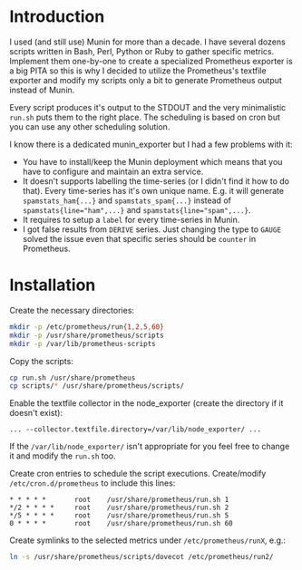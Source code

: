 # Introduction

I used (and still use) Munin for more than a decade. I have several dozens scripts written in Bash, Perl, Python or Ruby to gather specific metrics. Implement them one-by-one to create a specialized Prometheus exporter is a big PITA so this is why I decided to utilize the Prometheus's textfile exporter and modify my scripts only a bit to generate Prometheus output instead of Munin.

Every script produces it's output to the STDOUT and the very minimalistic `run.sh` puts them to the right place. The scheduling is based on cron but you can use any other scheduling solution.

I know there is a dedicated munin_exporter but I had a few problems with it:
* You have to install/keep the Munin deployment which means that you have to configure and maintain an extra service.
* It doesn't supports labelling the time-series (or I didn't find it how to do that). Every time-series has it's own unique name. E.g. it will generate `spamstats_ham{...}` and `spamstats_spam{...}` instead of `spamstats{line="ham",...}` and `spamstats{line="spam",...}`.
* It requires to setup a `label` for every time-series in Munin.
* I got false results from `DERIVE` series. Just changing the type to `GAUGE` solved the issue even that specific series should be `counter` in Prometheus.

# Installation

Create the necessary directories:
```sh
mkdir -p /etc/prometheus/run{1,2,5,60}
mkdir -p /usr/share/prometheus/scripts
mkdir -p /var/lib/prometheus-scripts
```

Copy the scripts:
```sh
cp run.sh /usr/share/prometheus
cp scripts/* /usr/share/prometheus/scripts/
```

Enable the textfile collector in the node_exporter (create the directory if it doesn't exist):
```
... --collector.textfile.directory=/var/lib/node_exporter/ ...
```

If the `/var/lib/node_exporter/` isn't appropriate for you feel free to change it and modify the `run.sh` too.

Create cron entries to schedule the script executions. Create/modify `/etc/cron.d/prometheus` to include this lines:
```
* * * * *       root    /usr/share/prometheus/run.sh 1
*/2 * * * *     root    /usr/share/prometheus/run.sh 2
*/5 * * * *     root    /usr/share/prometheus/run.sh 5
0 * * * *       root    /usr/share/prometheus/run.sh 60
```

Create symlinks to the selected metrics under `/etc/prometheus/runX`, e.g.:
```sh
ln -s /usr/share/prometheus/scripts/dovecot /etc/prometheus/run2/
```
